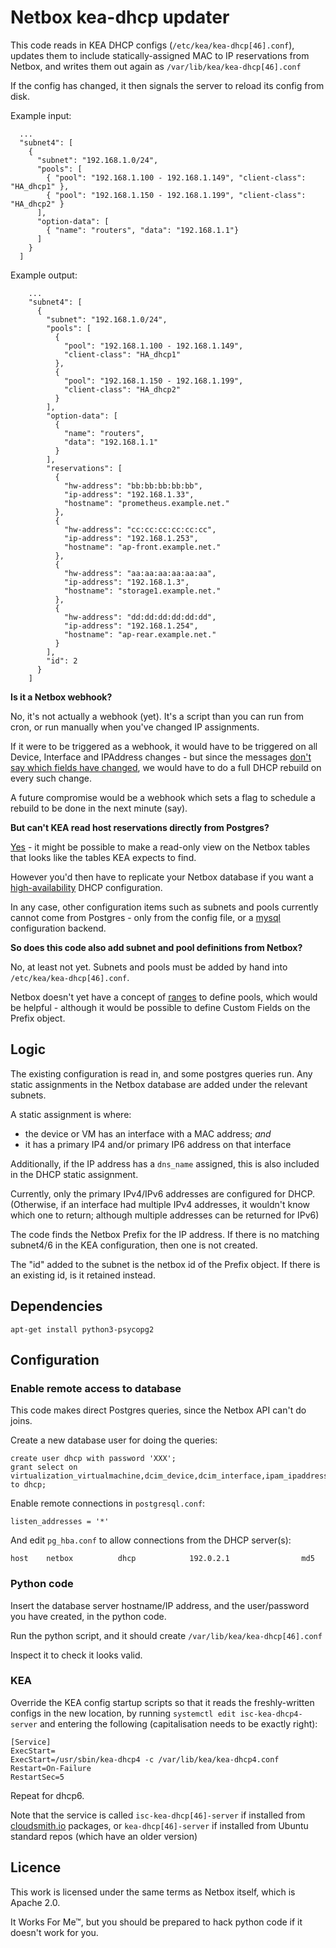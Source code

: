 # Netbox kea-dhcp updater

This code reads in KEA DHCP configs (`/etc/kea/kea-dhcp[46].conf`),
updates them to include statically-assigned MAC to IP reservations from
Netbox, and writes them out again as `/var/lib/kea/kea-dhcp[46].conf`

If the config has changed, it then signals the server to reload its config
from disk.

Example input:

```
  ...
  "subnet4": [
    {
      "subnet": "192.168.1.0/24",
      "pools": [
        { "pool": "192.168.1.100 - 192.168.1.149", "client-class": "HA_dhcp1" },
        { "pool": "192.168.1.150 - 192.168.1.199", "client-class": "HA_dhcp2" }
      ],
      "option-data": [
        { "name": "routers", "data": "192.168.1.1"}
      ]
    }
  ]
```

Example output:

```
    ...
    "subnet4": [
      {
        "subnet": "192.168.1.0/24",
        "pools": [
          {
            "pool": "192.168.1.100 - 192.168.1.149",
            "client-class": "HA_dhcp1"
          },
          {
            "pool": "192.168.1.150 - 192.168.1.199",
            "client-class": "HA_dhcp2"
          }
        ],
        "option-data": [
          {
            "name": "routers",
            "data": "192.168.1.1"
          }
        ],
        "reservations": [
          {
            "hw-address": "bb:bb:bb:bb:bb",
            "ip-address": "192.168.1.33",
            "hostname": "prometheus.example.net."
          },
          {
            "hw-address": "cc:cc:cc:cc:cc:cc",
            "ip-address": "192.168.1.253",
            "hostname": "ap-front.example.net."
          },
          {
            "hw-address": "aa:aa:aa:aa:aa:aa",
            "ip-address": "192.168.1.3",
            "hostname": "storage1.example.net."
          },
          {
            "hw-address": "dd:dd:dd:dd:dd:dd",
            "ip-address": "192.168.1.254",
            "hostname": "ap-rear.example.net."
          }
        ],
        "id": 2
      }
    ]
```

**Is it a Netbox webhook?**

No, it's not actually a webhook (yet).  It's a script than you can run from
cron, or run manually when you've changed IP assignments.

If it were to be triggered as a webhook, it would have to be triggered on
all Device, Interface and IPAddress changes - but since the messages
[don't say which fields have changed](https://github.com/netbox-community/netbox/issues/3451),
we would have to do a full DHCP rebuild on every such change.

A future compromise would be a webhook which sets a flag to schedule a
rebuild to be done in the next minute (say).

**But can't KEA read host reservations directly from Postgres?**

[Yes](https://kea.readthedocs.io/en/v1_6_0/arm/admin.html#postgresql) - it
might be possible to make a read-only view on the Netbox tables that looks
like the tables KEA expects to find.

However you'd then have to replicate your Netbox database if you want a
[high-availability](https://kea.readthedocs.io/en/v1_6_0/arm/hooks.html#ha-high-availability)
DHCP configuration.

In any case, other configuration items such as subnets and pools currently
cannot come from Postgres - only from the config file, or a
[mysql](https://kea.readthedocs.io/en/v1_6_0/arm/config.html#cb-components)
configuration backend.

**So does this code also add subnet and pool definitions from Netbox?**

No, at least not yet.  Subnets and pools must be added by hand into
`/etc/kea/kea-dhcp[46].conf`.

Netbox doesn't yet have a concept of [ranges](https://github.com/netbox-community/netbox/issues/834)
to define pools, which would be helpful - although it would be possible
to define Custom Fields on the Prefix object.

## Logic

The existing configuration is read in, and some postgres queries run.  Any
static assignments in the Netbox database are added under the relevant
subnets.

A static assignment is where:

* the device or VM has an interface with a MAC address; *and*
* it has a primary IP4 and/or primary IP6 address on that interface

Additionally, if the IP address has a `dns_name` assigned, this is also
included in the DHCP static assignment.

Currently, only the primary IPv4/IPv6 addresses are configured for DHCP.
(Otherwise, if an interface had multiple IPv4 addresses, it wouldn't know
which one to return; although multiple addresses can be returned for IPv6)

The code finds the Netbox Prefix for the IP address.  If there is no
matching subnet4/6 in the KEA configuration, then one is not created.

The "id" added to the subnet is the netbox id of the Prefix object.
If there is an existing id, is it retained instead.

## Dependencies

```
apt-get install python3-psycopg2
```

## Configuration

### Enable remote access to database

This code makes direct Postgres queries, since the Netbox API can't do
joins.

Create a new database user for doing the queries:

```
create user dhcp with password 'XXX';
grant select on virtualization_virtualmachine,dcim_device,dcim_interface,ipam_ipaddress,ipam_prefix to dhcp;
```

Enable remote connections in `postgresql.conf`:

```
listen_addresses = '*'
```

And edit `pg_hba.conf` to allow connections from the DHCP server(s):

```
host    netbox          dhcp            192.0.2.1                md5
```

### Python code

Insert the database server hostname/IP address, and the user/password you
have created, in the python code.

Run the python script, and it should create `/var/lib/kea/kea-dhcp[46].conf`

Inspect it to check it looks valid.

### KEA

Override the KEA config startup scripts so that it reads the freshly-written
configs in the new location, by running `systemctl edit
isc-kea-dhcp4-server` and entering the following (capitalisation needs to be
exactly right):

```
[Service]
ExecStart=
ExecStart=/usr/sbin/kea-dhcp4 -c /var/lib/kea/kea-dhcp4.conf
Restart=On-Failure
RestartSec=5
```

Repeat for dhcp6.

Note that the service is called `isc-kea-dhcp[46]-server` if installed from
[cloudsmith.io](https://cloudsmith.io/~isc/repos/kea-1-6/setup/#formats-deb)
packages, or `kea-dhcp[46]-server` if installed from Ubuntu standard
repos (which have an older version)

## Licence

This work is licensed under the same terms as Netbox itself, which is Apache
2.0.

It Works For Me™, but you should be prepared to hack python code if it
doesn't work for you.
